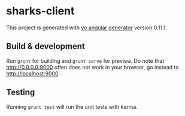 # sharks-client

This project is generated with [yo angular generator](https://github.com/yeoman/generator-angular)
version 0.11.1.

## Build & development

Run `grunt` for building and `grunt serve` for preview. Do note that http://0.0.0.0:9000 often does not work in your browser, go instead to [http://localhost:9000](http://localhost:9000). 

## Testing

Running `grunt test` will run the unit tests with karma.
